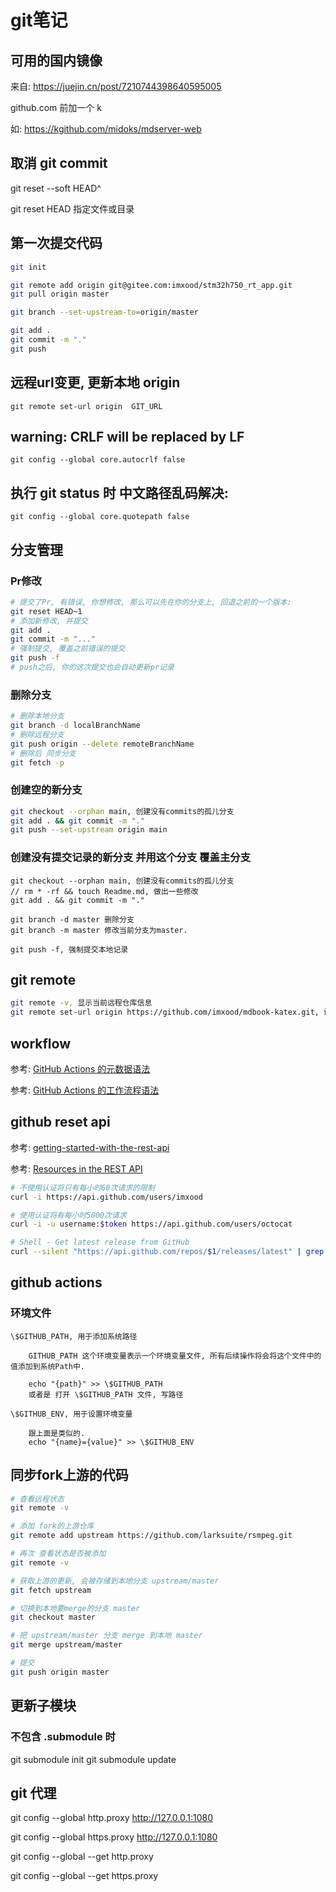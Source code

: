 # git笔记

## 可用的国内镜像

来自: https://juejin.cn/post/7210744398640595005

github.com 前加一个 k

如: https://kgithub.com/midoks/mdserver-web


## 取消 git commit

git reset --soft HEAD^

git reset HEAD 指定文件或目录

## 第一次提交代码

```sh
git init

git remote add origin git@gitee.com:imxood/stm32h750_rt_app.git
git pull origin master

git branch --set-upstream-to=origin/master

git add .
git commit -m "."
git push
```

## 远程url变更, 更新本地 origin

``` git remote set-url origin  GIT_URL ```


## warning: CRLF will be replaced by LF

``` git config --global core.autocrlf false ```


## 执行 git status 时 中文路径乱码解决:

``` git config --global core.quotepath false ```

## 分支管理

### Pr修改

```sh
# 提交了Pr, 有错误, 你想修改, 那么可以先在你的分支上, 回退之前的一个版本:
git reset HEAD~1
# 添加新修改, 并提交
git add .
git commit -m "..."
# 强制提交, 覆盖之前错误的提交
git push -f
# push之后, 你的这次提交也会自动更新pr记录
```

### 删除分支

```sh
# 删除本地分支
git branch -d localBranchName
# 删除远程分支
git push origin --delete remoteBranchName
# 删除后 同步分支
git fetch -p
```

### 创建空的新分支

```sh
git checkout --orphan main, 创建没有commits的孤儿分支
git add . && git commit -m "."
git push --set-upstream origin main
```
### 创建没有提交记录的新分支 并用这个分支 覆盖主分支

    git checkout --orphan main, 创建没有commits的孤儿分支
    // rm * -rf && touch Readme.md, 做出一些修改
    git add . && git commit -m "."

    git branch -d master 删除分支
    git branch -m master 修改当前分支为master.

    git push -f, 强制提交本地记录


## git remote

```sh
git remote -v, 显示当前远程仓库信息
git remote set-url origin https://github.com/imxood/mdbook-katex.git, 设置远程仓库
```

## workflow

参考: [GitHub Actions 的元数据语法](https://docs.github.com/cn/actions/creating-actions/metadata-syntax-for-github-actions)

参考: [GitHub Actions 的工作流程语法](https://docs.github.com/cn/actions/reference/workflow-syntax-for-github-actions)


## github reset api

参考: [getting-started-with-the-rest-api](https://docs.github.com/cn/rest/guides/getting-started-with-the-rest-api)

参考: [Resources in the REST API](https://docs.github.com/en/rest/overview/resources-in-the-rest-api)

```sh
# 不使用认证将只有每小时60次请求的限制
curl -i https://api.github.com/users/imxood

# 使用认证将有每小时5000次请求
curl -i -u username:$token https://api.github.com/users/octocat

# Shell - Get latest release from GitHub
curl --silent "https://api.github.com/repos/$1/releases/latest" | grep -Po '"tag_name": "\K.*?(?=")'
```
## github actions

### 环境文件

```
\$GITHUB_PATH, 用于添加系统路径

    GITHUB_PATH 这个环境变量表示一个环境变量文件, 所有后续操作将会将这个文件中的值添加到系统Path中.

    echo "{path}" >> \$GITHUB_PATH
    或者是 打开 \$GITHUB_PATH 文件, 写路径

\$GITHUB_ENV, 用于设置环境变量

    跟上面是类似的.
    echo "{name}={value}" >> \$GITHUB_ENV
```

## 同步fork上游的代码

```sh
# 查看远程状态
git remote -v

# 添加 fork的上游仓库
git remote add upstream https://github.com/larksuite/rsmpeg.git

# 再次 查看状态是否被添加
git remote -v

# 获取上游的更新, 会被存储到本地分支 upstream/master
git fetch upstream

# 切换到本地要merge的分支 master
git checkout master

# 把 upstream/master 分支 merge 到本地 master
git merge upstream/master

# 提交
git push origin master
```

## 更新子模块

### 不包含 .submodule 时

git submodule init
git submodule update

## git 代理

git config --global http.proxy http://127.0.0.1:1080

git config --global https.proxy http://127.0.0.1:1080

git config --global --get http.proxy

git config --global --get https.proxy
